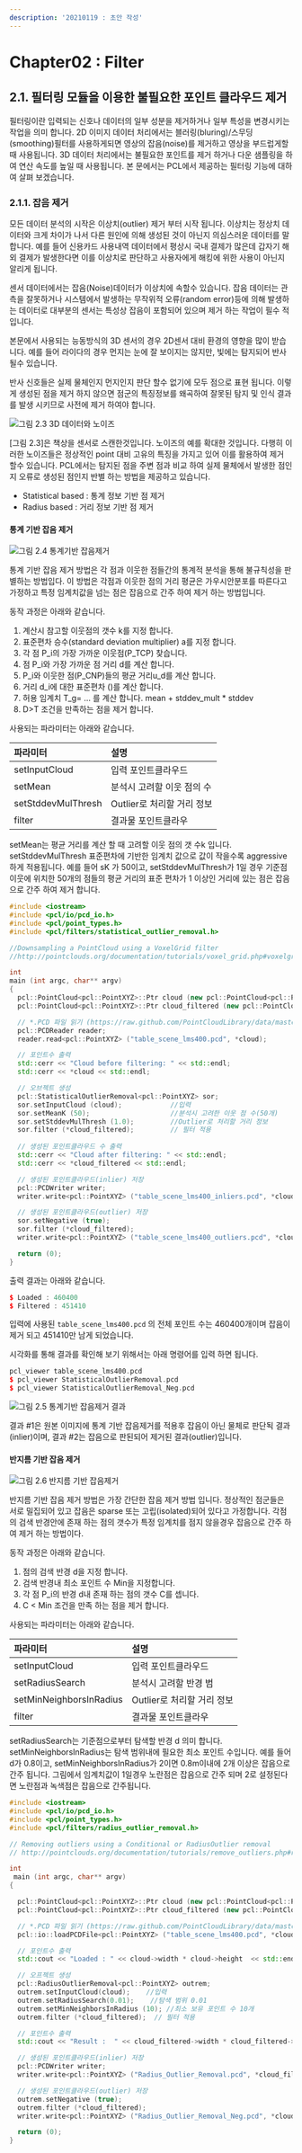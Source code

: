 ```yaml
---
description: '20210119 : 초안 작성'
---
```


# Chapter02 : Filter

## 2.1. 필터링 모듈을 이용한 불필요한 포인트 클라우드 제거

필터링이란 입력되는 신호나 데이터의 일부 성분을 제거하거나 일부 특성을 변경시키는 작업을 의미 합니다. 2D 이미지 데이터 처리에서는 블러링\(bluring\)/스무딩\(smoothing\)필터를 사용하게되면 영상의 잡음\(noise\)를 제거하고 영상을 부드럽게할 때 사용됩니다. 3D 데이터 처리에서는 불필요한 포인트를 제거 하거나 다운 샘플링을 하여 연산 속도를 높일 때 사용됩니다. 본 문에서는 PCL에서 제공하는 필터링 기능에 대하여 살펴 보겠습니다.

### 2.1.1. 잡음 제거 

모든 데이터 분석의 시작은 이상치\(outlier\) 제거 부터 시작 됩니다. 이상치는 정상치 데이터와 크게 차이가 나서 다른 원인에 의해 생성된 것이 아닌지 의심스러운 데이터를 말합니다. 예를 들어 신용카드 사용내역 데이터에서 평상시 국내 결제가 많은데 갑자기 해외 결제가 발생한다면 이를 이상치로 판단하고 사용자에게 해킹에 위한 사용이 아닌지 알리게 됩니다. 

센서 데이터에서는 잡음\(Noise\)데이터가 이상치에 속할수 있습니다. 잡음 데이터는 관측을 잘못하거나 시스템에서 발생하는 무작위적 오류\(random error\)등에 의해 발생하는 데이터로 대부분의 센서는 특성상 잡음이 포함되어 있으며 제거 하는 작업이 필수 적입니다.

본문에서 사용되는 능동방식의 3D 센서의 경우 2D센서 대비 환경의 영향을 많이 받습니다. 예를 들어 라이다의 경우 먼지는 눈에 잘 보이지는 않지만, 빛에는 탐지되어 반사 될수 있습니다. 

반사 신호들은 실제 물체인지 먼지인지 판단 할수 없기에 모두 점으로 표현 됩니다. 이렇게 생성된 점을 제거 하지 않으면 점군의 특징정보를 왜곡하여 잘못된 탐지 및 인식 결과를 발생 시키므로 사전에 제거 하여야 합니다.

![&#xADF8;&#xB9BC; 2.3 3D &#xB370;&#xC774;&#xD130;&#xC640; &#xB178;&#xC774;&#xC988;](https://user-images.githubusercontent.com/17797922/104986718-05269000-5a57-11eb-925c-04c5c50861ed.png)

\[그림 2.3\]은 책상을 센서로 스캔한것입니다. 노이즈의 예를 확대한 것입니다. 다행히 이러한 노이즈들은 정상적인 point 대비 고유의 특징을 가지고 있어 이를 활용하여 제거 할수 있습니다. PCL에서는 탐지된 점을 주변 점과 비교 하여 실제 물체에서 발생한 점인지 오류로 생성된 점인지 반별 하는 방법을 제공하고 있습니다.

* Statistical based : 통계 정보 기반 점 제거 
* Radius based : 거리 정보 기반 점 제거

#### 통계 기반 잡음 제거

![&#xADF8;&#xB9BC; 2.4 &#xD1B5;&#xACC4;&#xAE30;&#xBC18; &#xC7A1;&#xC74C;&#xC81C;&#xAC70;](https://user-images.githubusercontent.com/17797922/104986822-56cf1a80-5a57-11eb-8aed-cabe2f4cac3c.jpg)

통계 기반 잡음 제거 방법은 각 점과 이웃한 점들간의 통계적 분석을 통해 불규칙성을 판별하는 방법입다. 이 방법은 각점과 이웃한 점의 거리 평균은 가우시안분포를 따른다고 가정하고 특정 임계치값을 넘는 점은 잡음으로 간주 하여 제거 하는 방법입니다. 

동작 과정은 아래와 같습니다.

1. 계산시 참고할 이웃점의 갯수 k를 지정 합니다. 
2. 표준편차 승수\(standard deviation multiplier\) a를 지정 합니다. 
3. 각 점 P\_i의 가장 가까운 이웃점\(P\_TCP\) 찾습니다. 
4. 점 P\_i와 가장 가까운 점 거리 d를 계산 합니다. 
5. P\_i와 이웃한 점\(P\_CNP\)들의 평균 거리u\_d를 계산 합니다. 
6. 거리 d\_i에 대한 표준편차 \(\)를 계산 합니다. 
7. 허용 임계치 T\_g= … 를 계산 합니다. mean + stddev\_mult \* stddev
8. D&gt;T 조건을 만족하는 점을 제거 합니다. 

사용되는 파라미터는 아래와 같습니다.

| 파라미터 | 설명 |
| :--- | :--- |
| setInputCloud | 입력 포인트클라우드 |
| setMean | 분석시 고려할 이웃 점의 수 |
| setStddevMulThresh | Outlier로 처리할 거리 정보 |
| filter | 결과물 포인트클라우 |

setMean는 평균 거리를 계산 할 때 고려할 이웃 점의 갯 수k 입니다. setStddevMulThresh 표준편차에 기반한 임계치 값으로 값이 작을수록 aggressive 하게 적용됩니다. 예를 들어 sK 가 50이고, setStddevMulThresh가 1일 경우 기준점 이웃에 위치한 50개의 점들의 평균 거리의 표준 편차가 1 이상인 거리에 있는 점은 잡음으로 간주 하여 제거 합니다.

```cpp
#include <iostream>
#include <pcl/io/pcd_io.h>
#include <pcl/point_types.h>
#include <pcl/filters/statistical_outlier_removal.h>

//Downsampling a PointCloud using a VoxelGrid filter
//http://pointclouds.org/documentation/tutorials/voxel_grid.php#voxelgrid

int
main (int argc, char** argv)
{
  pcl::PointCloud<pcl::PointXYZ>::Ptr cloud (new pcl::PointCloud<pcl::PointXYZ>);
  pcl::PointCloud<pcl::PointXYZ>::Ptr cloud_filtered (new pcl::PointCloud<pcl::PointXYZ>);

  // *.PCD 파일 읽기 (https://raw.github.com/PointCloudLibrary/data/master/tutorials/table_scene_lms400.pcd)
  pcl::PCDReader reader;
  reader.read<pcl::PointXYZ> ("table_scene_lms400.pcd", *cloud);

  // 포인트수 출력
  std::cerr << "Cloud before filtering: " << std::endl;
  std::cerr << *cloud << std::endl;

  // 오브젝트 생성 
  pcl::StatisticalOutlierRemoval<pcl::PointXYZ> sor;
  sor.setInputCloud (cloud);            //입력 
  sor.setMeanK (50);                    //분석시 고려한 이웃 점 수(50개)
  sor.setStddevMulThresh (1.0);         //Outlier로 처리할 거리 정보 
  sor.filter (*cloud_filtered);         // 필터 적용 
  
  // 생성된 포인트클라우드 수 출력 
  std::cerr << "Cloud after filtering: " << std::endl;
  std::cerr << *cloud_filtered << std::endl;

  // 생성된 포인트클라우드(inlier) 저장 
  pcl::PCDWriter writer;
  writer.write<pcl::PointXYZ> ("table_scene_lms400_inliers.pcd", *cloud_filtered, false);

  // 생성된 포인트클라우드(outlier) 저장 
  sor.setNegative (true);
  sor.filter (*cloud_filtered);
  writer.write<pcl::PointXYZ> ("table_scene_lms400_outliers.pcd", *cloud_filtered, false);

  return (0);
}

```

출력 결과는 아래와 같습니다. 

```cpp
$ Loaded : 460400 
$ Filtered : 451410
```

입력에 사용된 `table_scene_lms400.pcd` 의 전체 포인트 수는 460400개이며 잡음이 제거 되고 451410만 남게 되었습니다. 

시각화를 통해 결과를 확인해 보기 위해서는 아래 명령어를 입력 하면 됩니다. 

```cpp
pcl_viewer table_scene_lms400.pcd 
$ pcl_viewer StatisticalOutlierRemoval.pcd 
$ pcl_viewer StatisticalOutlierRemoval_Neg.pcd
```



![&#xADF8;&#xB9BC; 2.5 &#xD1B5;&#xACC4;&#xAE30;&#xBC18; &#xC7A1;&#xC74C;&#xC81C;&#xAC70; &#xACB0;&#xACFC;](https://user-images.githubusercontent.com/17797922/104987225-89c5de00-5a58-11eb-92dc-69c6785f58a8.png)

결과 \#1은 원본 이미지에 통계 기반 잡음제거를 적용후 잡음이 아닌 물체로 판단됙 결과\(inlier\)이며, 결과 \#2는 잡음으로 판된되어 제거된 결과\(outlier\)입니다.

#### 반지름 기반 잡음 제거

![&#xADF8;&#xB9BC; 2.6 &#xBC18;&#xC9C0;&#xB984; &#xAE30;&#xBC18; &#xC7A1;&#xC74C;&#xC81C;&#xAC70;](https://user-images.githubusercontent.com/17797922/104987342-d27d9700-5a58-11eb-9a8e-434dbdb9f4ba.png)

반지름 기반 잡음 제거 방법은 가장 간단한 잡음 제거 방법 입니다. 정상적인 점군들은 서로 밀집되어 있고 잡음은 sparse 또는 고립\(isolated\)되어 있다고 가정합니다. 각점의 검색 반경안에 존재 하는 점의 갯수가 특정 임계치를 점지 않을경우 잡음으로 간주 하여 제거 하는 방법이다. 

동작 과정은 아래와 같습니다. 

1. 점의 검색 반경 d을 지정 합니다. 
2. 검색 반경내 최소 포인트 수 Min을 지정합니다. 
3. 각 점 P\_i의 반경 d내 존재 하는 점의 갯수 C를 셉니다. 
4. C &lt; Min 조건을 만족 하는 점을 제거 합니다.

사용되는 파라미터는 아래와 같습니다.

| 파라미터 | 설명 |
| :--- | :--- |
| setInputCloud | 입력 포인트클라우드 |
| setRadiusSearch | 분석시 고려할 반경 범 |
| setMinNeighborsInRadius | Outlier로 처리할 거리 정보 |
| filter | 결과물 포인트클라우 |

setRadiusSearch는 기준점으로부터 탐색할 반경 d 의미 합니다. setMinNeighborsInRadius는 탐색 범위내에 필요한 최소 포인트 수입니다. 예를 들어 d가 0.8이고, setMinNeighborsInRadius가 2이면 0.8m이내에 2개 이상은 잡음으로 간주 됩니다. 그림에서 임계치값이 1일경우 노란점은 잡음으로 간주 되며 2로 설정된다면 노란점과 녹색점은 잡음으로 간주됩니다.

```cpp
#include <iostream>
#include <pcl/io/pcd_io.h>
#include <pcl/point_types.h>
#include <pcl/filters/radius_outlier_removal.h>

// Removing outliers using a Conditional or RadiusOutlier removal
// http://pointclouds.org/documentation/tutorials/remove_outliers.php#remove-outliers

int
 main (int argc, char** argv)
{

  pcl::PointCloud<pcl::PointXYZ>::Ptr cloud (new pcl::PointCloud<pcl::PointXYZ>);
  pcl::PointCloud<pcl::PointXYZ>::Ptr cloud_filtered (new pcl::PointCloud<pcl::PointXYZ>);

  // *.PCD 파일 읽기 (https://raw.github.com/PointCloudLibrary/data/master/tutorials/table_scene_lms400.pcd)
  pcl::io::loadPCDFile<pcl::PointXYZ> ("table_scene_lms400.pcd", *cloud);

  // 포인트수 출력
  std::cout << "Loaded : " << cloud->width * cloud->height  << std::endl;

  // 오프젝트 생성 
  pcl::RadiusOutlierRemoval<pcl::PointXYZ> outrem;
  outrem.setInputCloud(cloud);    //입력 
  outrem.setRadiusSearch(0.01);    //탐색 범위 0.01
  outrem.setMinNeighborsInRadius (10); //최소 보유 포인트 수 10개 
  outrem.filter (*cloud_filtered);  // 필터 적용 

  // 포인트수 출력
  std::cout << "Result :  " << cloud_filtered->width * cloud_filtered->height  << std::endl;

  // 생성된 포인트클라우드(inlier) 저장 
  pcl::PCDWriter writer;
  writer.write<pcl::PointXYZ> ("Radius_Outlier_Removal.pcd", *cloud_filtered, false);

  // 생성된 포인트클라우드(outlier) 저장 
  outrem.setNegative (true);
  outrem.filter (*cloud_filtered);
  writer.write<pcl::PointXYZ> ("Radius_Outlier_Removal_Neg.pcd", *cloud_filtered, false);

  return (0);
}

```



